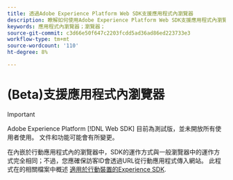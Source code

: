 ```yaml
---
title: 透過Adobe Experience Platform Web SDK支援應用程式內瀏覽器
description: 瞭解如何使用Adobe Experience Platform Web SDK支援應用程式內瀏覽器。
keywords: 應用程式內瀏覽器；瀏覽器；
source-git-commit: c3d66e50f647c2203fcdd5ad36ad86ed223733e3
workflow-type: tm+mt
source-wordcount: '110'
ht-degree: 8%

---
```



# (Beta)支援應用程式內瀏覽器

>[!IMPORTANT]
>
>Adobe Experience Platform [!DNL Web SDK] 目前為測試版，並未開放所有使用者使用。 文件和功能可能會有所變更。

在內嵌於行動應用程式內的瀏覽器中，SDK的運作方式與一般瀏覽器中的運作方式完全相同；不過，您應確保訪客ID會透過URL從行動應用程式傳入網站。 此程式在的相關檔案中概述 [適用於行動裝置的Experience SDK](https://experienceleague.adobe.com/docs/mobile-services/ios/sdk-reference-ios/hybrid-app.html).
